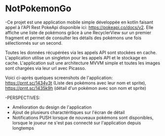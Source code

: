 # NotPokemonGo

-Ce projet est une application mobile simple développée en kotlin faisant appel à l'API Rest PokeApi disponible ici: https://pokeapi.co/docs/v2.
Elle affiche une liste de pokémons grâce à une RecyclerView sur un premier fragment et permet de consulter les détails des pokémons une fois sélectionnés sur un second.

Toutes les données récupérées via les appels API sont stockées en cache. L'application utilise un singleton pour les appels API et le stockage en cache.
L'application suit une architecture MVVM simple et toutes les images sont chargées via leur url avec Picasso.

Voici ci-après quelques screenshots de l'application: https://prnt.sc/1434y3t (Liste des pokémons avec leur nom et sprite), https://prnt.sc/1435k9h (détail d'un pokémon avec son nom et sprite)

-PERSPECTIVES:
  * Amélioration du design de l'application
  * Ajout de plusieurs charactéritiques sur l'écran de détail
  * Notifications PUSH lorsque de nouveaux pokémons sont disponibles, lorsque le joueur ne s'est pas connecté sur l'application depuis longtemps

